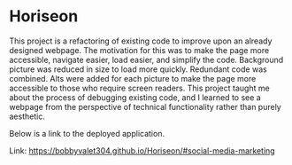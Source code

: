 # Horiseon
This project is a refactoring of existing code to improve upon an already designed webpage. The motivation for this was to make the page more accessible, navigate easier, load easier, and simplify the code. Background picture was reduced in size to load more quickly. Redundant code was combined. Alts were added for each picture to make the page more accessible to those who require screen readers.
This project taught me about the process of debugging existing code, and I learned to see a webpage from the perspective of technical functionality rather than purely aesthetic. 

Below is a link to the deployed application.

Link: https://bobbyvalet304.github.io/Horiseon/#social-media-marketing
